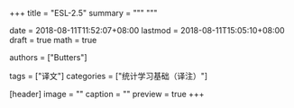 +++
title = "ESL-2.5"
summary = """
"""

date = 2018-08-11T11:52:07+08:00
lastmod = 2018-08-11T15:05:10+08:00
draft = true 
math = true

authors = ["Butters"]

tags = ["译文"]
categories = ["统计学习基础（译注）"]

[header]
image = ""
caption = ""
preview = true
+++

